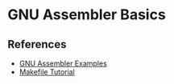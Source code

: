 # GNU Assembler Basics


## References
- [GNU Assembler Examples](https://cs.lmu.edu/~ray/notes/gasexamples/)
- [Makefile Tutorial](https://makefiletutorial.com/)
